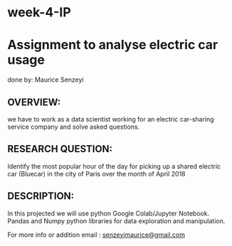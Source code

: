 # week-4-IP
# Assignment to analyse electric car usage
done by: Maurice Senzeyi

## OVERVIEW:
we have to work as a data scientist working for an electric car-sharing service company and solve asked questions.

## RESEARCH QUESTION:
Identify the most popular hour of the day for picking up a shared electric car (Bluecar) in the city of Paris over the month of April 2018

## DESCRIPTION:
In this projected we will use python 
Google Colab/Jupyter Notebook.
Pandas and Numpy python libraries for data exploration and manipulation.

For more info or addition email : senzeyimaurice@gmail.com
